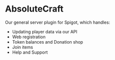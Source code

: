 # AbsoluteCraft

Our general server plugin for Spigot, which handles:

- Updating player data via our API
- Web registration
- Token balances and Donation shop
- Join items
- Help and Support

